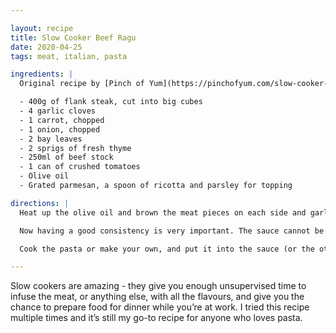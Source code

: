 ```yaml
---

layout: recipe
title: Slow Cooker Beef Ragu
date: 2020-04-25
tags: meat, italian, pasta

ingredients: |
  Original recipe by [Pinch of Yum](https://pinchofyum.com/slow-cooker-beef-ragu-with-pappardelle).

  - 400g of flank steak, cut into big cubes
  - 4 garlic cloves
  - 1 carrot, chopped
  - 1 onion, chopped
  - 2 bay leaves
  - 2 sprigs of fresh thyme
  - 250ml of beef stock
  - 1 can of crushed tomatoes
  - Olive oil
  - Grated parmesan, a spoon of ricotta and parsley for topping

directions: |
  Heat up the olive oil and brown the meat pieces on each side and garlic cloves. Fry the carrot and onion a bit as well. Transfer all the ingredients from the recipe to a slow cooker and incorporate together. Cook on low for 8 hours. Remove the herbs, shred the beef and garlic with two forks.

  Now having a good consistency is very important. The sauce cannot be very runny, so if it still looks more like a soup, leave it to cook on low for 1-2 more hours, or for 30-60 minutes on high, without the lid on (and don’t go crazy with the smells in the kitchen).

  Cook the pasta or make your own, and put it into the sauce (or the other way around). Mix all together, put on the plate, top with grated parmesan, chopped parsley and a spoon of ricotta.

---
```


Slow cookers are amazing - they give you enough unsupervised time to infuse the meat, or anything else, with all the flavours, and give you the chance to prepare food for dinner while you’re at work. I tried this recipe multiple times and it’s still my go-to recipe for anyone who loves pasta.